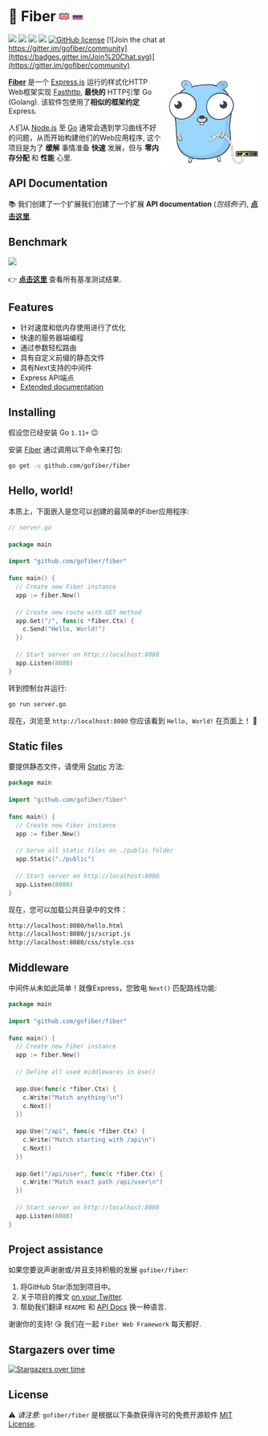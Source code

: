 # 🚀 Fiber  <a href="README.md"><img width="20px" src="docs/static/flags/en.svg" alt="en"/></a> <a href="README_RU.md"><img width="20px" src="docs/static/flags/ru.svg" alt="ru"/></a>

[![](https://img.shields.io/github/release/gofiber/fiber)](https://github.com/gofiber/fiber/releases) ![](https://img.shields.io/github/languages/top/gofiber/fiber) [![](https://godoc.org/github.com/gofiber/fiber?status.svg)](https://godoc.org/github.com/gofiber/fiber) ![](https://goreportcard.com/badge/github.com/gofiber/fiber) [![GitHub license](https://img.shields.io/github/license/gofiber/fiber.svg)](https://github.com/gofiber/fiber/blob/master/LICENSE) [![Join the chat at https://gitter.im/gofiber/community](https://badges.gitter.im/Join%20Chat.svg)](https://gitter.im/gofiber/community)

<img align="right" height="180px" src="docs/static/logo_320px_trans.png" alt="Fiber logo" />

**[Fiber](https://github.com/gofiber/fiber)** 是一个 [Express.js](https://expressjs.com/en/4x/api.html) 运行的样式化HTTP Web框架实现 [Fasthttp](https://github.com/valyala/fasthttp), **最快的** HTTP引擎 Go (Golang). 该软件包使用了**相似的框架约定** Express.

人们从 [Node.js](https://nodejs.org/en/about/) 至 [Go](https://golang.org/doc/) 通常会遇到学习曲线不好的问题，从而开始构建他们的Web应用程序, 这个项目是为了 **缓解** 事情准备 **快速** 发展，但与 **零内存分配** 和 **性能** 心里.

## API Documentation

📚 我们创建了一个扩展我们创建了一个扩展 **API documentation** (_包括例子_), **[点击这里](https://fiber.wiki/)**.

## Benchmark

[![](https://fiber.wiki/static/benchmarks/benchmark.png)](https://fiber.wiki/#/benchmarks)

👉 **[点击这里](https://fiber.wiki/#/benchmarks)** 查看所有基准测试结果.

## Features

- 针对速度和低内存使用进行了优化
- 快速的服务器端编程
- 通过参数轻松路由
- 具有自定义前缀的静态文件
- 具有Next支持的中间件
- Express API端点
- [Extended documentation](https://fiber.wiki/)

## Installing

假设您已经安装 Go `1.11+` 😉

安装 [Fiber](https://github.com/gofiber/fiber) 通过调用以下命令来打包:

```bash
go get -u github.com/gofiber/fiber
```

## Hello, world!

本质上，下面嵌入是您可以创建的最简单的Fiber应用程序:

```go
// server.go

package main

import "github.com/gofiber/fiber"

func main() {
  // Create new Fiber instance
  app := fiber.New()

  // Create new route with GET method
  app.Get("/", func(c *fiber.Ctx) {
    c.Send("Hello, World!")
  })

  // Start server on http://localhost:8080
  app.Listen(8080)
}
```

转到控制台并运行:

```bash
go run server.go
```

现在，浏览至 `http://localhost:8080` 你应该看到 `Hello, World!` 在页面上！ 🎉

## Static files

要提供静态文件，请使用 [Static](https://fiber.wiki/#/?id=static-files) 方法:

```go
package main

import "github.com/gofiber/fiber"

func main() {
  // Create new Fiber instance
  app := fiber.New()

  // Serve all static files on ./public folder
  app.Static("./public")

  // Start server on http://localhost:8080
  app.Listen(8080)
}
```

现在，您可以加载公共目录中的文件：

```bash
http://localhost:8080/hello.html
http://localhost:8080/js/script.js
http://localhost:8080/css/style.css
```

## Middleware

中间件从未如此简单！就像Express，您致电 `Next()` 匹配路线功能:

```go
package main

import "github.com/gofiber/fiber"

func main() {
  // Create new Fiber instance
  app := fiber.New()

  // Define all used middlewares in Use()

  app.Use(func(c *fiber.Ctx) {
    c.Write("Match anything!\n")
    c.Next()
  })

  app.Use("/api", func(c *fiber.Ctx) {
    c.Write("Match starting with /api\n")
    c.Next()
  })

  app.Get("/api/user", func(c *fiber.Ctx) {
    c.Write("Match exact path /api/user\n")
  })

  // Start server on http://localhost:8080
  app.Listen(8080)
}
```

## Project assistance

如果您要说声谢谢或/并且支持积极的发展 `gofiber/fiber`:

1. 将GitHub Star添加到项目中。
2. 关于项目的推文 [on your Twitter](https://twitter.com/intent/tweet?text=%F0%9F%94%8C%20Fiber%20is%20an%20Express.js%20inspired%20Go%20web%20framework%20build%20on%20%F0%9F%9A%80%20Fasthttp%20https%3A%2F%2Fgithub.com%2Fgofiber%2Ffiber).
3. 帮助我们翻译 `README` 和 [API Docs](https://fiber.wiki/) 换一种语言.

谢谢你的支持! 😘 我们在一起 `Fiber Web Framework` 每天都好.

## Stargazers over time

[![Stargazers over time](https://starchart.cc/gofiber/fiber.svg)](https://starchart.cc/gofiber/fiber)

## License

⚠️ _请注意:_ `gofiber/fiber` 是根据以下条款获得许可的免费开源软件 [MIT License](https://github.com/gofiber/fiber/edit/master/LICENSE).
